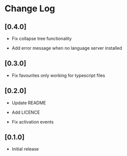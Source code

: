 # Change Log

## [0.4.0]

- Fix collapse tree functionality

- Add error message when no language server installed

## [0.3.0]

- Fix favourites only working for typescript files

## [0.2.0]

- Update README

- Add LICENCE

- Fix activation events

## [0.1.0]

- Initial release